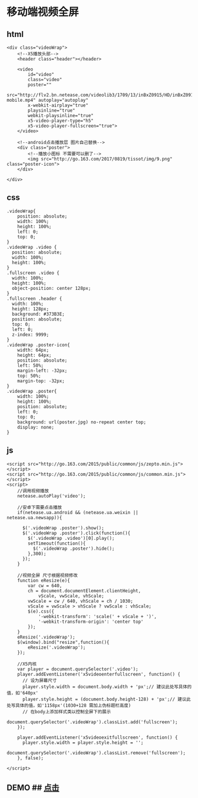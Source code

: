 # 移动端视频全屏 #
## html ##
    <div class="videoWrap">
		<!--X5播放头部-->
		<header class="header"></header>
		
		<video 
			id="video"
			class="video" 
			poster="" 
			src="http://flv2.bn.netease.com/videolib3/1709/13/inBxZ0915/HD/inBxZ0915-mobile.mp4" autoplay="autoplay" 
			x-webkit-airplay="true" 
			playsinline="true" 
			webkit-playsinline="true" 
			x5-video-player-type="h5" 
			x5-video-player-fullscreen="true">
		</video>
		
		<!--android点击播放层 图片自己替换-->
		<div class="poster">
			<!--播放小图标 不需要可以删了-->
			<img src="http://go.163.com/2017/0819/tissot/img/9.png" class="poster-icon">
		</div>
	
	</div>
## css ##
    .videoWrap{
		position: absolute;
		width: 100%;
		height: 100%;
		left: 0;
		top: 0;
	}
	.videoWrap .video {
	  position: absolute;
	  width: 100%;
	  height: 100%;
	}
	.fullscreen .video {
	  width: 100%;
	  height: 100%;
	  object-position: center 128px;
	}
	.fullscreen .header {
	  width: 100%;
	  height: 128px;
	  background: #373B3E;
	  position: absolute;
	  top: 0;
	  left: 0;
	  z-index: 9999;
	}
	.videoWrap .poster-icon{
		width: 64px;
		height: 64px;
		position: absolute;
		left: 50%;
		margin-left: -32px;
		top: 50%;
		margin-top: -32px;
	}
	.videoWrap .poster{
		width: 100%;
		height: 100%;
		position: absolute;
		left: 0;
		top: 0;
		background: url(poster.jpg) no-repeat center top;
		display: none;
	}
## js ##
    <script src="http://go.163.com/2015/public/common/js/zepto.min.js"></script>
	<script src="http://go.163.com/2015/public/common/js/common.min.js"></script>
	<script>
		//调用视频播放
		netease.autoPlay('video');

		//安卓下需要点击播放
		if(netease.ua.android && (netease.ua.weixin || netease.ua.newsapp)){

		  $('.videoWrap .poster').show();
		  $('.videoWrap .poster').click(function(){
		    $('.videoWrap .video')[0].play();
		    setTimeout(function(){
		      $('.videoWrap .poster').hide();
		    },300);
		  });
		}

		//视频全屏 尺寸根据视频修改
		function eResize(e){
			var cw = 640,
			ch = document.documentElement.clientHeight,
				vScale, vwScale, vhScale;
			vwScale = cw / 640, vhScale = ch / 1030;
			vScale = vwScale > vhScale ? vwScale : vhScale;
			$(e).css({
				'-webkit-transform': 'scale(' + vScale + ')',
				'-webkit-transform-origin': 'center top'
			});
		} 
		eResize('.videoWrap');
		$(window).bind("resize",function(){
			eResize('.videoWrap');
		});

		//X5内核
		var player = document.querySelector('.video');
		player.addEventListener('x5videoenterfullscreen', function() {
		  // 设为屏幕尺寸
		  player.style.width = document.body.width + 'px';// 建议此处写具体的值，如'640px'
		  player.style.height = (document.body.height-128) + 'px';// 建议此处写具体的值，如'1158px'(1030+128 需加上伪标题栏高度)
		  // 在body上添加样式类以控制全屏下的展示
		  document.querySelector('.videoWrap').classList.add('fullscreen');
		});

		player.addEventListener('x5videoexitfullscreen', function() {
		  player.style.width = player.style.height = '';
		  document.querySelector('.videoWrap').classList.remove('fullscreen');
		}, false);

	</script>




## DEMO ## [点击](http://test.go.163.com/go/2015/public/team/liwenhui/fullScreenVideo/)

